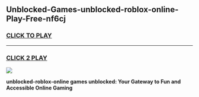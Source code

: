 
## Unblocked-Games-unblocked-roblox-online-Play-Free-nf6cj
<h3>
<a href="https://premium76.site?title=unblocked-roblox-online&ref=20M">CLICK TO PLAY</a></h3>
<hr>

<h3>
<a href="https://premium76.site?title=unblocked-roblox-online&ref=20M">CLICK 2 PLAY</a>
  
</h3>

<a href="https://premium76.site?title=unblocked-roblox-online&ref=19M"><img src="https://clearcache.store/games.png"></a>


**unblocked-roblox-online games unblocked: Your Gateway to Fun and Accessible Online Gaming**
